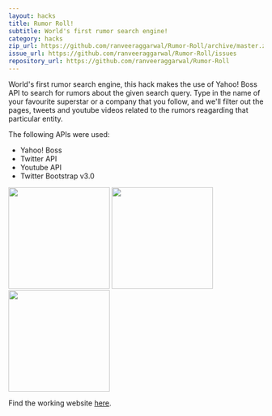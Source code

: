 ```yaml
---
layout: hacks
title: Rumor Roll!
subtitle: World's first rumor search engine!
category: hacks
zip_url: https://github.com/ranveeraggarwal/Rumor-Roll/archive/master.zip
issue_url: https://github.com/ranveeraggarwal/Rumor-Roll/issues
repository_url: https://github.com/ranveeraggarwal/Rumor-Roll
---
```


World's first rumor search engine, this hack makes the use of Yahoo! Boss API to search for rumors about the given search query. Type in the name of your favourite superstar or a company that you follow, and we'll filter out the pages, tweets and youtube videos related to the rumors reagarding that particular entity.

The following APIs were used:

* Yahoo! Boss
* Twitter API
* Youtube API
* Twitter Bootstrap v3.0

<script>
$(document).ready(function() {
    $('.pics').cycle({
		fx: 'scrollDown',
		speed:    300, 
        timeout:  2000 
	});
});
</script>

<div class="pics"> 
    <img src="{{site.url}}/img/rr1.jpg" width="200" height="200" /> 
    <img src="{{site.url}}/img/rr2.jpg" width="200" height="200" /> 
    <img src="{{site.url}}/img/rr3.jpg" width="200" height="200" /> 
</div> 

Find the working website [here][].

[here]: http://home.iitb.ac.in/~ranveer
